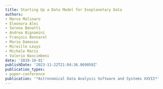 ```yaml
---
title: Starting Up a Data Model for Exoplanetary Data
authors:
- Marco Molinaro
- Eleonora Alei
- Serena Benatti
- Andrea Bignamini
- François Bonnarel
- Mario Damasso
- Mireille Louys
- Michele Maris
- Valerio Nascimbeni
date: '2019-10-01'
publishDate: '2023-11-22T21:04:36.069058Z'
publication_types:
- paper-conference
publication: '*Astronomical Data Analysis Software and Systems XXVII*'
---
```

